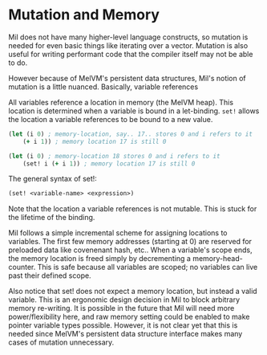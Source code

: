 # Mutation and Memory

Mil does not have many higher-level language constructs, so mutation is needed
for even basic things like iterating over a vector. Mutation is also useful for
writing performant code that the compiler itself may not be able to do.

However because of MelVM's persistent data structures, Mil's notion of mutation
is a little nuanced. Basically, variable references

All variables reference a location in memory (the MelVM heap). This location is
determined when a variable is bound in a let-binding. `set!` allows the
location a variable references to be bound to a new value.

```clojure
(let (i 0) ; memory-location, say.. 17.. stores 0 and i refers to it
    (+ i 1)) ; memory location 17 is still 0

(let (i 0) ; memory-location 18 stores 0 and i refers to it
    (set! i (+ i 1)) ; memory location 17 is still 0
```

The general syntax of set!:
```clojure
(set! <variable-name> <expression>)
```

Note that the location a variable references is not mutable. This is stuck for
the lifetime of the binding.

Mil follows a simple incremental scheme for assigning locations to variables.
The first few memory addresses (starting at 0) are reserved for preloaded data
like covenenant hash, etc.. When a variable's scope ends, the memory location
is freed simply by decrementing a memory-head-counter. This is safe because
all variables are scoped; no variables can live past their defined scope.

Also notice that set! does not expect a memory location, but instead a valid
variable. This is an ergonomic design decision in Mil to block arbitrary memory
re-writing. It is possible in the future that Mil will need more
power/flexibility here, and raw memory setting could be enabled to make
pointer variable types possible. However, it is not clear yet that this is
needed since MelVM's persistent data structure interface makes many cases of
mutation unnecessary.
